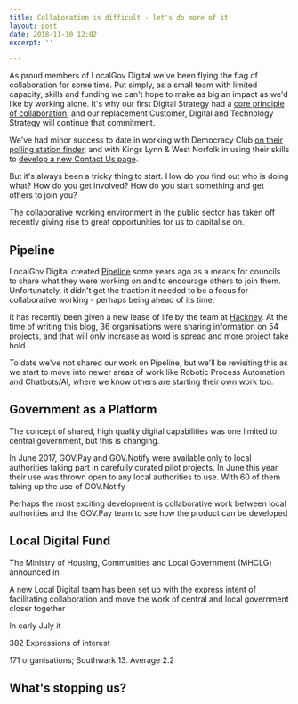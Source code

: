 ```yaml
---
title: Collaboration is difficult - let's do more of it
layout: post
date: 2018-11-10 12:02
excerpt: ''

---
```

As proud members of LocalGov Digital we've been flying the flag of collaboration for some time. Put simply, as a small team with limited capacity, skills and funding we can't hope to make as big an impact as we'd like by working alone. It's why our first Digital Strategy had a [core principle of collaboration](https://digital.oxford.gov.uk/strategy/collaboration.html), and our replacement Customer, Digital and Technology Strategy will continue that commitment.

We've had minor success to date in working with Democracy Club [on their polling station finder](https://digital.oxford.gov.uk/blog/2017/05/17/collaboration-not-reinvention), and with Kings Lynn & West Norfolk in using their skills to [develop a new Contact Us page](). 

But it's always been a tricky thing to start. How do you find out who is doing what? How do you get involved? How do you start something and get others to join you?

The collaborative working environment in the public sector has taken off recently giving rise to great opportunities for us to capitalise on. 

## Pipeline

LocalGov Digital created [Pipeline](https://pipeline.localgov.digital) some years ago as a means for councils to share what they were working on and to encourage others to join them. Unfortunately, it didn't get the traction it needed to be a focus for collaborative working - perhaps being ahead of its time.

It has recently been given a new lease of life by the team at [Hackney](https://blogs.hackney.gov.uk/hackit/pipeline). At the time of writing this blog, 36 organisations were sharing information on 54 projects, and that will only increase as word is spread and more project take hold.

To date we've not shared our work on Pipeline, but we'll be revisiting this as we start to move into newer areas of work like Robotic Process Automation and Chatbots/AI, where we know others are starting their own work too. 

## Government as a Platform

The concept of shared, high quality digital capabilities was one limited to central government, but this is changing. 

In June 2017, GOV.Pay and GOV.Notify were available only to local authorities taking part in carefully curated pilot projects. In June this year their use was thrown open to any local authorities to use. With 60 of them taking up the use of GOV.Notify

Perhaps the most exciting development is collaborative work between local authorities and the GOV.Pay team to see how the product can be developed 

## Local Digital Fund

The Ministry of Housing, Communities and Local Government (MHCLG) announced in 

A new Local Digital team has been set up with the express intent of facilitating collaboration and move the work of central and local government closer together

In early July it

382 Expressions of interest

171 organisations; Southwark 13. Average 2.2

## What's stopping us?